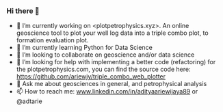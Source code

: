 ### Hi there 👋

- 🔭 I’m currently working on <plotpetrophysics.xyz>. An online geoscience tool to plot your well log data into a triple combo plot, to formation evaluation plot. 
- 🌱 I’m currently learning Python for Data Science
- 👯 I’m looking to collaborate on geoscience and/or data science
- 🤔 I’m looking for help with implementing a better code (refactoring) for the plotpetrophysics.com, you can find the source code here: https://github.com/ariewjy/triple_combo_web_plotter
- 💬 Ask me about geosciences in general, and petrophysical analysis
- 📫 How to reach me: www.linkedin.com/in/adityaariewijaya89 or @adtarie 


